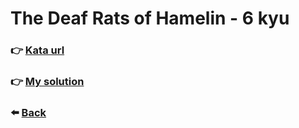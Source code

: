 # The Deaf Rats of Hamelin - 6 kyu

### :point_right: [Kata url](https://www.codewars.com/kata/598106cb34e205e074000031)

### :point_right: [My solution](./index.js)

### :arrow_left: [Back](../README.md)

